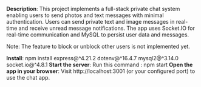**Description**: 
This project implements a full-stack private chat system enabling users to send photos and text messages with minimal authentication. Users can send private text and image messages in real-time and receive unread message notifications. The app uses Socket.IO for real-time communication and MySQL to persist user data and messages.

Note: The feature to block or unblock other users is not implemented yet.

**Install**: 
npm install express@^4.21.2 dotenv@^16.4.7 mysql2@^3.14.0 socket.io@^4.8.1
**Start the server**: 
Run this command : npm start
**Open the app in your browser**: 
Visit http://localhost:3001 (or your configured port) to use the chat app.
